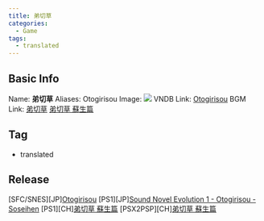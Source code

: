```yaml
---
title: 弟切草
categories:
  - Game
tags:
  - translated
---
```

## Basic Info

Name: **弟切草**
Aliases: Otogirisou
Image: ![](https://s2.vndb.org/cv/66/40166.jpg)
VNDB Link: [Otogirisou](https://vndb.org/v661)
BGM Link: [弟切草](https://bangumi.tv/subject/22512) [弟切草 蘇生篇](https://bangumi.tv/subject/56619)

## Tag

 - translated

## Release

\[SFC/SNES\]\[JP\][Otogirisou](../../r/r1308/)
\[PS1\]\[JP\][Sound Novel Evolution 1 - Otogirisou - Soseihen](../../r/r1309/)
\[PS1\]\[CH\][弟切草 蘇生篇](../../r/r47478)
\[PSX2PSP\]\[CH\][弟切草 蘇生篇](../../r/r47478g1)